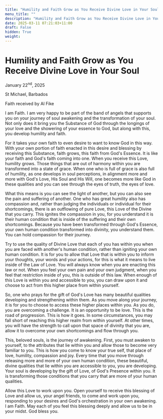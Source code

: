 ```yaml
---
title: "Humility and Faith Grow as You Receive Divine Love in Your Soul"
menu_title: ""
description: "Humility and Faith Grow as You Receive Divine Love in Your Soul"
date: 2025-03-11 07:21:03+11:00
draft: False
hidden: True
weight:
---
```

# Humility and Faith Grow as You Receive Divine Love in Your Soul

January 22<sup>nd</sup>, 2025

St Michael, Barbados

Faith received by Al Fike

I am Faith. I am very happy to be part of the band of angels that supports you on your journey of soul awakening and the transformation of your soul. Not only does it bring you the Substance of God through the longings of your love and the showering of your essence to God, but along with this, you develop humility and faith.

For it takes your own faith to even desire to want to know God in this way. With your own portion of faith enacted in this desire and blessing by receiving this Substance, faith grows, this faith from God's Essence. It is like your faith and God's faith coming into one. When you receive this Love, humility grows. Those things that are out of harmony within you are transformed into a state of grace. When one who is full of grace is also full of humility, as one develops in soul perceptions, in alignment more and more with God's Love, His Soul and His Will, one becomes more like God in these qualities and you can see through the eyes of truth, the eyes of love.

What this means is you can see the light of another, but you can also see the pain and suffering of another. One who has great humility also has compassion and, rather than judging the individuals or individual for their shortcomings, there is an outflowing of pure Love, this Love of the Divine that you carry. This ignites the compassion in you, for you understand it is their human condition that is inside of the suffering and their own shortcomings. Because you have been transformed through God's Essence, your own human condition transformed into divinity, you understand them. You can hold compassion for their journey.

Try to use the quality of Divine Love that each of you has within you when you are faced with another's human condition, rather than igniting your own human condition. It is for you to allow that Love that is within you to inform your thoughts, your words and your actions, for this is what it means to live inside of the Law of Love. You will always know when you are enacting this law or not. When you feel your own pain and your own judgment, when you feel that restriction inside of you, this is outside of this law. When enough of this Love is within you and accessible to you, you can draw upon it and choose to act from this higher place from within yourself.

So, one who prays for the gift of God's Love has many beautiful qualities developing and strengthening within them. As you move along your journey, it is for you to choose to access these higher places within you. As you do, you are overcoming a challenge. It is an opportunity to be love. This is the road of progression. This is how it goes. In some circumstances, you may fall short of reaching this higher realm from within yourself. At other times, you will have the strength to call upon that space of divinity that you are, allow it to overcome your own shortcomings and flow through you.

This, beloved souls, is the journey of awakening. First, you must awaken to yourself, to the attributes that lie within you and allow those to become very familiar to you. This is how you come to know your true self, that place of love, humility, compassion and joy. Every time that you move through releasing more and more of your own human condition, these beautiful, divine qualities that lie within you are accessible to you, you are developing. Your soul is developing by the gift of Love, of God's Presence within you. It is transforming those conditions that you carry that are more of your human qualities.

Allow this Love to work upon you. Open yourself to receive this blessing of Love and allow us, your angel friends, to come and work upon you, responding to your desires and God's orchestration in your own awakening. I am Faith. May each of you feel this blessing deeply and allow us to be in your midst. God bless you.
